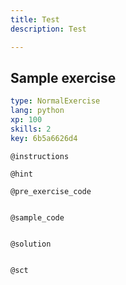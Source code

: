 ```yaml
---
title: Test
description: Test

---
```

## Sample exercise

```yaml
type: NormalExercise
lang: python
xp: 100
skills: 2
key: 6b5a6626d4
```


`@instructions`

`@hint`

`@pre_exercise_code`
```{python}

```

`@sample_code`
```{python}

```

`@solution`
```{python}

```

`@sct`
```{python}

```
